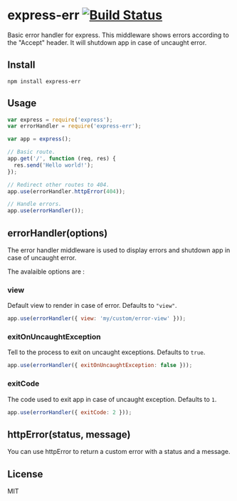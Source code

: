 # express-err [![Build Status](https://travis-ci.org/neoziro/express-err.png?branch=master)](https://travis-ci.org/neoziro/express-err)

Basic error handler for express.
This middleware shows errors according to the "Accept" header. It will shutdown app in case of uncaught error.

## Install

```
npm install express-err
```

## Usage

```js
var express = require('express');
var errorHandler = require('express-err');

var app = express();

// Basic route.
app.get('/', function (req, res) {
  res.send('Hello world!');
});

// Redirect other routes to 404.
app.use(errorHandler.httpError(404));

// Handle errors.
app.use(errorHandler());
```

## errorHandler(options)

The error handler middleware is used to display errors and shutdown app in case of uncaught error.

The avalaible options are :

### view

Default view to render in case of error. Defaults to `"view"`.

```js
app.use(errorHandler({ view: 'my/custom/error-view' }));
```

### exitOnUncaughtException

Tell to the process to exit on uncaught exceptions. Defaults to `true`.

```js
app.use(errorHandler({ exitOnUncaughtException: false }));
```

### exitCode

The code used to exit app in case of uncaught exception. Defaults to `1`.

```js
app.use(errorHandler({ exitCode: 2 }));
```

## httpError(status, message)

You can use httpError to return a custom error with a status and a message.

## License

MIT
